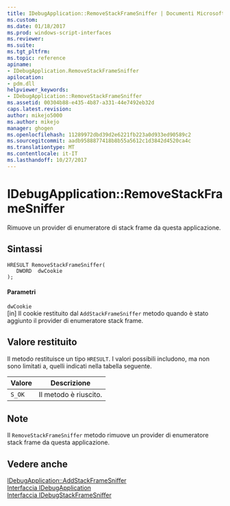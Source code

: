 ```yaml
---
title: IDebugApplication::RemoveStackFrameSniffer | Documenti Microsoft
ms.custom: 
ms.date: 01/18/2017
ms.prod: windows-script-interfaces
ms.reviewer: 
ms.suite: 
ms.tgt_pltfrm: 
ms.topic: reference
apiname:
- IDebugApplication.RemoveStackFrameSniffer
apilocation:
- pdm.dll
helpviewer_keywords:
- IDebugApplication::RemoveStackFrameSniffer
ms.assetid: 00304b88-e435-4b87-a331-44e7492eb32d
caps.latest.revision: 
author: mikejo5000
ms.author: mikejo
manager: ghogen
ms.openlocfilehash: 11289972dbd39d2e6221fb223a0d933ed90589c2
ms.sourcegitcommit: aadb9588877418b8b55a5612c1d3842d4520ca4c
ms.translationtype: MT
ms.contentlocale: it-IT
ms.lasthandoff: 10/27/2017
---
```

# <a name="idebugapplicationremovestackframesniffer"></a>IDebugApplication::RemoveStackFrameSniffer
Rimuove un provider di enumeratore di stack frame da questa applicazione.  
  
## <a name="syntax"></a>Sintassi  
  
```  
HRESULT RemoveStackFrameSniffer(  
   DWORD  dwCookie  
);  
```  
  
#### <a name="parameters"></a>Parametri  
 `dwCookie`  
 [in] Il cookie restituito dal `AddStackFrameSniffer` metodo quando è stato aggiunto il provider di enumeratore stack frame.  
  
## <a name="return-value"></a>Valore restituito  
 Il metodo restituisce un tipo `HRESULT`. I valori possibili includono, ma non sono limitati a, quelli indicati nella tabella seguente.  
  
|Valore|Descrizione|  
|-----------|-----------------|  
|`S_OK`|Il metodo è riuscito.|  
  
## <a name="remarks"></a>Note  
 Il `RemoveStackFrameSniffer` metodo rimuove un provider di enumeratore stack frame da questa applicazione.  
  
## <a name="see-also"></a>Vedere anche  
 [IDebugApplication::AddStackFrameSniffer](../../winscript/reference/idebugapplication-addstackframesniffer.md)   
 [Interfaccia IDebugApplication](../../winscript/reference/idebugapplication-interface.md)   
 [Interfaccia IDebugStackFrameSniffer](../../winscript/reference/idebugstackframesniffer-interface.md)